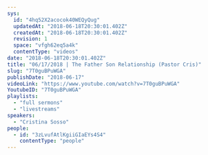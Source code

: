 ```yaml
---
sys:
  id: "4hq52X2acocok40WEQyQug"
  updatedAt: "2018-06-18T20:30:01.402Z"
  createdAt: "2018-06-18T20:30:01.402Z"
  revision: 1
  space: "vfgh62eq5a4k"
  contentType: "videos"
date: "2018-06-18T20:30:01.402Z"
title: "06/17/2018 | The Father Son Relationship (Pastor Cris)"
slug: "7T0guBPuWGA"
publishDate: "2018-06-17"
videoLink: "https://www.youtube.com/watch?v=7T0guBPuWGA"
YoutubeID: "7T0guBPuWGA"
playlists:
  - "full sermons"
  - "livestreams"
speakers:
  - "Cristina Sosso"
people:
  - id: "3zLvufAtlKgiiGIaEYs4S4"
    contentType: "people"
---
```

